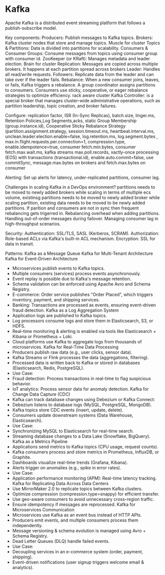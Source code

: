 # Kafka

Apache Kafka is a distributed event streaming platform that follows a publish-subscribe model.

Key components:
Producers: Publish messages to Kafka topics.
Brokers: Kafka cluster nodes that store and manage topics. Muscle for cluster
Topics & Partitions: Data is divided into partitions for scalability.
Consumers & Consumer Groups: Consume messages from topics using consumer group with consumer id.
ZooKeeper (or KRaft): Manages metadata and leader election. Brain for cluster
Replication: Messages are copied across multiple brokers. It happens at each partition spread across brokers
Leader: Handles all read/write requests.
Followers: Replicate data from the leader and can take over if the leader fails.
Rebalance: When a new consumer joins, leaves, or fails, Kafka triggers a rebalance. A group coordinator assigns partitions to consumers. Consumers use sticky, cooperative, or eager rebalance strategies to optimize efficiency.
rack aware cluster
Kafka Controller: is a special broker that manages cluster-wide administrative operations, such as partition leadership, topic creation, and broker failures.

Configure: replication factor, ISR (In-Sync Replicas), batch.size, linger.ms, Retention Policies,Log Segments,acks, static Group Membership (group.instance.id), Cooperative Sticky Rebalance Strategy (partition.assignment.strategy, session.timeout.ms, heartbeat.interval.ms, unclean.leader.election.enable=false, log.retention.ms, log.segment.bytes , max.in.flight.requests.per.connection=1, compression.type, enable.idempotence=true, consumer fetch.min.bytes, consumer fetch.max.wait.ms, kafka streams max.poll.records, xactly-once processing (EOS) with transactions (transactional.id), enable.auto.commit=false, use commitSync, message.max.bytes on brokers and fetch.max.bytes on consumer

Alerting: Set up alerts for latency, under-replicated partitions, consumer lag.

Challenges in scaling Kafka in a DevOps environment?
partitions needs to be moved to newly added brokers
while scaling in terms of multiple ecs volume, existinsg partitions needs to be moved to newly added broker
while scaling partition, existing data needs to be moved to be newly added partitions.
If parition and consumers are not in sync then frequent rebalancing gets trigerred in.
Rebalancing overhead when adding partitions.
Handling out-of-order messages during failover.
Managing consumer lag in high-throughput scenarios.

Security:
Authentication: SSL/TLS, SASL (Kerberos, SCRAM).
Authorization: Role-based ACLs via Kafka's built-in ACL mechanism.
Encryption: SSL for data in transit.

Patterns:
Kafka as a Message Queue
Kafka for Multi-Tenant Architecture
Kafka for Event-Driven Architecture
- Microservices publish events to Kafka topics.
- Multiple consumers (services) process events asynchronously.
- Event replay is possible due to Kafka's message retention.
- Schema validation can be enforced using Apache Avro and Schema Registry.
- E-commerce: Order service publishes "Order Placed", which triggers inventory, payment, and shipping services.
- Banking: Transactions are processed as events, ensuring event-driven fraud detection.
Kafka as a Log Aggregation System
- Application logs are published to Kafka topics.
- Log processors consume logs and store them in Elasticsearch, S3, or HDFS.
- Real-time monitoring & alerting is enabled via tools like Elasticsearch + Kibana or Prometheus + Loki.
- Cloud platforms use Kafka to aggregate logs from thousands of microservices.
Kafka for Real-Time Data Processing
- Producers publish raw data (e.g., user clicks, sensor data).
- Kafka Streams or Flink processes the data (aggregations, filtering).
- Processed data is written back to Kafka or stored in databases (Elasticsearch, Redis, PostgreSQL).
- Use Case:
- Fraud detection: Process transactions in real-time to flag suspicious behavior.
- IoT analytics: Process sensor data for anomaly detection.
Kafka for Change Data Capture (CDC)
- Kafka can track database changes using Debezium or Kafka Connect:
- Debezium listens to database logs (MySQL, PostgreSQL, MongoDB).
- Kafka topics store CDC events (insert, update, delete).
- Consumers update downstream systems (Data Warehouse, Elasticsearch).
- Use Case:
- Synchronizing MySQL to Elasticsearch for real-time search.
- Streaming database changes to a Data Lake (Snowflake, BigQuery).
Kafka as a Metrics Pipeline
- Applications send metrics to Kafka topics (CPU usage, request counts).
- Kafka consumers process and store metrics in Prometheus, InfluxDB, or Graphite.
- Dashboards visualize real-time trends (Grafana, Kibana).
- Alerts trigger on anomalies (e.g., spike in error rates).
- Use Case:
- Application performance monitoring (APM): Real-time latency tracking.
Kafka for Replicating Data Across Data Centers
- Use MirrorMaker 2.0 to replicate topics between Kafka clusters.
- Optimize compression (compression.type=snappy) for efficient transfer.
- Use geo-aware consumers to avoid unnecessary cross-region traffic.
- Ensure idempotency if messages are reprocessed.
Kafka for Microservices Communication
- Microservices use Kafka as an event bus instead of HTTP APIs.
- Producers emit events, and multiple consumers process them independently.
- Message versioning & schema evolution is managed using Avro + Schema Registry.
- Dead Letter Queues (DLQ) handle failed events.
- Use Case:
- Decoupling services in an e-commerce system (order, payment, shipping).
- Event-driven notifications (user signup triggers welcome email & analytics).






